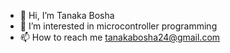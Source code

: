- 👋 Hi, I’m Tanaka Bosha
- 👀 I’m interested in microcontroller programming 
- 📫 How to reach me tanakabosha24@gmail.com
<!---
tanakabosha/tanakabosha is a ✨ special ✨ repository because its `README.md` (this file) appears on your GitHub profile.
You can click the Preview link to take a look at your changes.
--->
